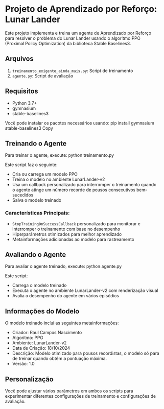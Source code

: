 # Projeto de Aprendizado por Reforço: Lunar Lander

Este projeto implementa e treina um agente de Aprendizado por Reforço para resolver o problema do Lunar Lander usando o algoritmo PPO (Proximal Policy Optimization) da biblioteca Stable Baselines3.

## Arquivos

1. `treinamento_exigente_ainda_mais.py`: Script de treinamento
2. `agente.py`: Script de avaliação

## Requisitos

- Python 3.7+
- gymnasium
- stable-baselines3

Você pode instalar os pacotes necessários usando:
pip install gymnasium stable-baselines3
Copy
## Treinando o Agente

Para treinar o agente, execute:
python treinamento.py

Este script faz o seguinte:

- Cria ou carrega um modelo PPO
- Treina o modelo no ambiente LunarLander-v2
- Usa um callback personalizado para interromper o treinamento quando o agente atinge um número recorde de pousos consecutivos bem-sucedidos
- Salva o modelo treinado

### Características Principais:

- `StopTrainingOnSuccessCallback` personalizado para monitorar e interromper o treinamento com base no desempenho
- Hiperparâmetros otimizados para melhor aprendizado
- Metainformações adicionadas ao modelo para rastreamento

## Avaliando o Agente

Para avaliar o agente treinado, execute:
python agente.py

Este script:

- Carrega o modelo treinado
- Executa o agente no ambiente LunarLander-v2 com renderização visual
- Avalia o desempenho do agente em vários episódios

## Informações do Modelo

O modelo treinado inclui as seguintes metainformações:

- Criador: Raul Campos Nascimento
- Algoritmo: PPO
- Ambiente: LunarLander-v2
- Data de Criação: 18/10/2024
- Descrição: Modelo otimizado para pousos recordistas, o modelo só para de treinar quando obtêm a pontuação máxima.
- Versão: 1.0

## Personalização

Você pode ajustar vários parâmetros em ambos os scripts para experimentar diferentes configurações de treinamento e configurações de avaliação.

